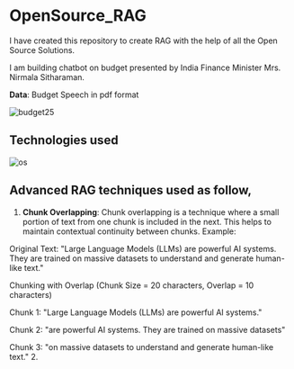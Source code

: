 # OpenSource_RAG

I have created this repository to create RAG with the help of all the Open Source Solutions.

I am building chatbot on budget presented by India Finance Minister Mrs. Nirmala Sitharaman.

**Data**: Budget Speech in pdf format

![budget25](https://github.com/user-attachments/assets/483789c4-f845-4a78-8731-cac552eb2ad0)

## Technologies used
![os](https://github.com/user-attachments/assets/61c0c10e-66ce-410d-b40e-5f3edebc18a4)



## Advanced RAG techniques used as follow,
1. **Chunk Overlapping**: Chunk overlapping is a technique where a small portion of text from one chunk is included in the next. This helps to maintain contextual continuity between chunks.
  Example:
  
  Original Text:
  "Large Language Models (LLMs) are powerful AI systems. They are trained on massive datasets to understand and generate human-like text."
  
  Chunking with Overlap (Chunk Size = 20 characters, Overlap = 10 characters)
  
  Chunk 1:
  "Large Language Models (LLMs) are powerful AI systems."
  
  Chunk 2:
  "are powerful AI systems. They are trained on massive datasets"
  
  Chunk 3:
  "on massive datasets to understand and generate human-like text."
2. 
